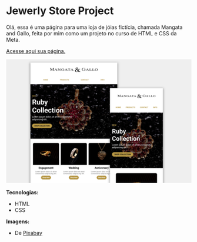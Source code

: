 # Jewerly Store Project
 
Olá, essa é uma página para uma loja de jóias fictícia, chamada Mangata and Gallo, feita por mim como um projeto no curso de HTML e CSS da Meta.

<a href="https://biancassantos.github.io/jewerly-store-project/)" target="_blank">Acesse aqui sua página.</a>

![Design do projeto](https://raw.githubusercontent.com/biancassantos/jewerly-store-project/main/jewerly-store-design.png)

**Tecnologias:**
* HTML
* CSS

**Imagens:**
* De <a href="https://pixabay.com/" target="_blank">Pixabay</a>
